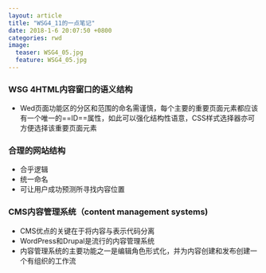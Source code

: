 ```yaml
---
layout: article
title: "WSG4_11的一点笔记"
date: 2018-1-6 20:07:50 +0800
categories: rwd
image:
  teaser: WSG4_05.jpg
  feature: WSG4_05.jpg
---
```


### WSG 4HTML内容窗口的语义结构
- Wed页面功能区的分区和范围的命名需谨慎，每个主要的重要页面元素都应该有一个唯一的==ID==属性，如此可以强化结构性语意，CSS样式选择器亦可方便选择该重要页面元素

 ### 合理的网站结构
 - 合乎逻辑
 - 统一命名
 - 可让用户成功预测所寻找内容位置
 

 ### CMS内容管理系统（content management systems)
 - CMS优点的关键在于将内容与表示代码分离
 - WordPress和Drupal是流行的内容管理系统
 - 内容管理系统的主要功能之一是编辑角色形式化，并为内容创建和发布创建一个有组织的工作流